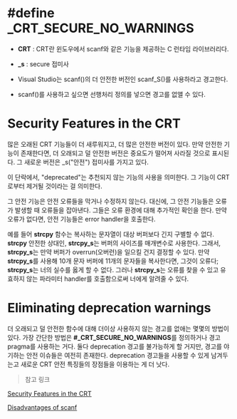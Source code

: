 # #define _CRT_SECURE_NO_WARNINGS 

- **CRT** : CRT란 윈도우에서 scanf와 같은 기능을 제공하는 C 런타임 라이브러리다.

- **_s** : secure 접미사

- Visual Studio는 scanf()의 더 안전한 버전인 scanf_S()를 사용하라고 경고한다.

- scanf()를 사용하고 싶으면 선행처리 정의를 넣으면 경고를 없앨 수 있다. 

# Security Features in the CRT


많은 오래된 CRT 기능들이 더 새루워지고, 더 많은 안전한 버전이 있다. 만약 안전한 기능이 존재한다면, 더 오래되고 덜 안전한 버전은 중요도가 떨어져 사라질 것으로 표시된다. 그 새로운 버전은 _s("안전") 접미사를 가지고 있다. 

이 단락에서, "deprecated"는 추천되지 않는 기능의 사용을 의미한다. 그 기능이 CRT로부터 제거될 것이라는 걸 의미한다. 

그 안전 기능은 안전 오류들을 막거나 수정하지 않는다. 대신에, 그 안전 기능들은 오류가 발생할 때 오류들을 잡아낸다. 그들은 오류 환경에 대해 추가적인 확인을 한다. 만약 오류가 없다면, 안전 기능들은 error handler을 호출한다. 

예를 들어 **strcpy** 함수는 복사하는 문자열이 대상 버퍼보다 긴지 구별할 수 없다. **strcpy** 안전한 상대인, **strcpy_s**는 버퍼의 사이즈를 매개변수로 사용한다. 그래서, **strcpy_s**는 만약 버퍼가 overrun(오버런)을 일으킬 건지 결정할 수 있다. 만약 **strcpy_s**를 사용해 10개 문자 버퍼에 11개의 문자들을 복사한다면, 그것이 오류다; **strcpy_s**는 너의 실수를 옳게 할 수 없다. 그러나 **strcpy_s**는 오류를 찾을 수 있고 유효하지 않는 파라미터 handler를 호출함으로써 너에게 알려줄 수 있다.  

# Eliminating deprecation warnings

더 오래되고 덜 안전한 함수에 대해 더이상 사용하지 않는 경고를 없애는 몇몇의 방법이 있다. 가장 간단한 방법은 **#_CRT_SECURE_NO_WARNINGS**를 정의하거나 경고 pragma를 사용하는 거다. 둘다 deprecation 경고를 불가능하게 할 거지만, 경고를 야기하는 안전 이슈들은 여전히 존재한다. deprecation 경고들을 사용할 수 있게 남겨두는고 새로운 CRT 안전 특징들의 장점들을 이용하는 게 더 낫다. 

> 참고 링크

[Security Features in the CRT](https://learn.microsoft.com/en-us/cpp/c-runtime-library/security-features-in-the-crt?view=msvc-170#eliminating-deprecation-warnings)

[Disadvantages of scanf](https://stackoverflow.com/questions/2430303/disadvantages-of-scanf)
